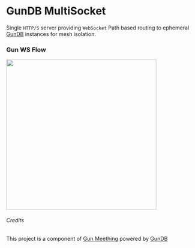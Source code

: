 # GunDB MultiSocket
Single `HTTP/S` server providing `WebSocket` Path based routing to ephemeral [GunDB](https://gun.eco) instances for mesh isolation.

### Gun WS Flow

<img src="https://user-images.githubusercontent.com/1423657/79556065-d4b55e00-80a0-11ea-8a6a-b85aa0c90cf0.png" width=400/>


###### Credits
This project is a component of [Gun Meething](https://github.com/meething/webrtc-gun) powered by [GunDB](https://gun.eco)


